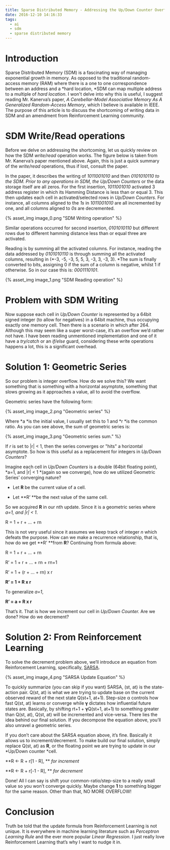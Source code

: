 ```yaml
---
title: Sparse Distributed Memory - Addressing the Up/Down Counter Overflow
date: 2016-12-10 14:16:33
tags:
  - ai
  - sdm
  - sparse distributed memory
---
```

# Introduction

Sparse Distributed Memory (SDM) is a fascinating way of managing exponential growth in memory. As opposed to the traditional random-access memory (RAM) where there is a one to one correspondence between an address and a *hard location, *SDM can map multiple address to a multiple of *hard location*. I won't delve into why this is useful, I suggest reading Mr. Kanerva’s paper, *A Cerebellar-Model Associative Memory As A Generalized Random-Access Memory*, which I believe is available in IEEE. The purpose of this article is to discuss the shortcoming of writing data in SDM and an amendment from Reinforcement Learning community.

# SDM Write/Read operations

Before we delve on addressing the shortcoming, let us quickly review on how the SDM *write/read* operation works. The figure below is taken from Mr. Kanerva’s paper mentioned above. Again, this is just a quick summary of the *write/read* operations, thus if lost, consult the paper. 

In the paper, it describes the writing of *1011001010* and then *0101010110 *to the SDM. Prior to any operations in SDM, the* Up/Down Counters* or the data storage itself are all zeros. For the first insertion, *1011001010* activated 3 address register in which its Hamming Distance is less than or equal 3. This then updates each cell in activated/selected rows in *Up/Down Counters*. For instance, all columns aligned to the *1s* in *1011001010* are all incremented by one, and all columns aligned to *0s* are decremented.

{% asset_img image_0.png "SDM Writing operation" %}

Similar operations occurred for second insertion, *0101010110* but different rows due to different hamming distance less than or equal three are activated.

Reading is by summing all the activated columns. For instance, reading the data addressed by *0101010110* is through summing all the activated columns, resulting in (*-3, -5, -3, 5, 5, 3, -3, 3, -3, 3). *The sum is finally converted to bits, assigning 0 if the sum of a column is negative, whilst 1 if otherwise. So in our case this is: *0001110101*.

{% asset_img image_1.png "SDM Reading operation" %}

# Problem with SDM Writing

Now suppose each cell in *Up/Down Counter* is represented by a 64bit signed integer (to allow for negatives) in a 64bit machine, thus occupying exactly one memory cell. Then there is a scenario in which after 264. Although this may seem like a super worst-case, it’s an overflow we’d rather not have. I have been reading unmentioned implementation and one of it have a *try/catch* or an *if/else* guard, considering these write operations happens a lot, this is a significant overhead.

# Solution 1: Geometric Series

So our problem is integer overflow. How do we solve this? We want something that is something with a horizontal asymptote, something that slows growing as it approaches a value, all to avoid the overflow.

Geometric series have the following form:

{% asset_img image_2.png "Geometric series" %}

Where *a *is the initial value, I usually set this to 1 and *r *is the common ratio. As you can see above, the sum of geometric series is:

{% asset_img image_3.png "Geometric series sum." %}

If *r* is set to |r| < 1, then the series converges or "hits" a horizontal asymptote. So how is this useful as a replacement for integers in *Up/Down Counters*?

Imagine each cell in *Up/Down Counters* is a double (64bit floating point), *a=1, and |r| < 1 *(again so we converge), how do we utilized Geometric Series’ converging nature? 

* Let **R** be the current value of a cell.

* Let **R’ **be the next value of the same cell.

So we acquired **R** in our nth update. Since it is a geometric series where *a=1, and |r| < 1*. 

R = 1 + r + … + rn

This is not very useful since it assumes we keep track of integer *n* which defeats the purpose. How can we make a recurrence relationship, that is, how do we get **R’ **from **R**? Continuing from formula above:

R = 1 + r + … + rn

R’ = 1 + r + … + rn + rn+1

R’ = 1 + (r + … + rn) x r

**R’ = 1 + R x r**

To generalize *a=1*,

**R’ = a + R x r**

That’s it. That is how we increment our cell in *Up/Down Counter.* Are we done? How do we decrement?

# Solution 2: From Reinforcement Learning

To solve the decrement problem above, we’ll introduce an equation from Reinforcement Learning, specifically, [SARSA](https://en.wikipedia.org/wiki/State-Action-Reward-State-Action).

{% asset_img image_4.png "SARSA Update Equation" %}

To quickly summarize (you can skip if you want) SARSA, (st, at) is the state-action pair. Q(st, at) is what we are trying to update base on the current observed reward of the next state Q(st+1, at+1). Step-size α controls how fast Q(st, at) learns or converge while 𝛄 dictates how influential future states are. Basically, by shifting rt+1 + 𝛄Q(st+1, at+1) to something greater than Q(st, at), Q(st, at) will be incremented and vice-versa. There lies the idea behind our final solution. If you decompose the equation above, you’ll also unravel a geometric series.

If you don’t care about the SARSA equation above, it’s fine. Basically it allows us to increment/decrement. To make build our final solution, simply replace Q(st, at) as **R**, or the floating point we are trying to update in our *Up/Down counter *cell.

**R <- R + r[1 - R], ** _for increment_

**R <- R + r[-1 - R], ** _for decrement_

Done! All I can say is shift your common-ratio/step-size to a really small value so you won’t converge quickly. Maybe change **1** to something bigger for the same reason. Other than that, NO MORE OVERFLOW!

# Conclusion

Truth be told that the update formula from Reinforcement Learning is not unique. It is everywhere in machine learning literature such as *Perceptron Learning Rule* and the ever more popular *Linear Regression.* I just really love Reinforcement Learning that’s why I want to nudge it in.
